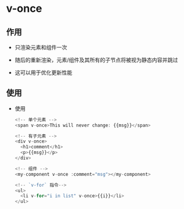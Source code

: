 # v-once

## 作用

  - 只渲染元素和组件一次

  - 随后的重新渲染，元素/组件及其所有的子节点将被视为静态内容并跳过

  - 这可以用于优化更新性能

## 使用

  - 使用

    ```js
    <!-- 单个元素 -->
    <span v-once>This will never change: {{msg}}</span>
    ```

    ```js
    <!-- 有子元素 -->
    <div v-once>
      <h1>comment</h1>
      <p>{{msg}}</p>
    </div>
    ```

    ```js
    <!-- 组件 -->
    <my-component v-once :comment="msg"></my-component>
    ```

    ```js
    <!-- `v-for` 指令-->
    <ul>
      <li v-for="i in list" v-once>{{i}}</li>
    </ul>
    ```
